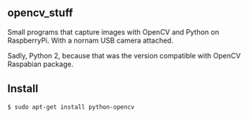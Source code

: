 opencv\_stuff
-------------

Small programs that capture images with OpenCV and Python on RaspberryPi.
With a nornam USB camera attached.

Sadly, Python 2, because that was the version compatible with OpenCV Raspabian
package.

## Install
`$ sudo apt-get install python-opencv`

